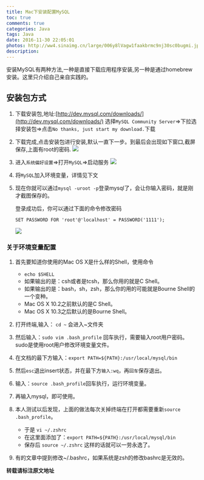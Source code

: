 ```yaml
---
title: Mac下安装配置MySQL
toc: true
comments: true
categories: Java
tags: Java
date: 2016-11-30 22:05:01
photos: http://ww4.sinaimg.cn/large/006y8lVagw1faakbrmc9nj30sc0bugmi.jpg
description:
---
```


安装MySQL有两种方法,一种是直接下载应用程序安装,另一种是通过homebrew安装。这里只介绍自己亲自实践的。
<!--more-->
## 安装包方式
1. 下载安装包,地址:[http://dev.mysql.com/downloads/](http://dev.mysql.com/downloads/)
    选择`MySQL Community Server`=>下拉选择安装包=>点击`No thanks, just start my download.`下载

2. 下载完成,点击安装包进行安装,默认一直下一步。到最后会出现如下窗口,截屏保存,上面有root的密码.
    ![](http://ww2.sinaimg.cn/large/006y8lVagw1faai9j3ltgj30pi0e8gov.jpg)

3. 进入`系统偏好设置`=>打开`MySQL`=>启动服务
    ![](http://ww4.sinaimg.cn/large/006y8lVagw1faaidwsq01j310q0h0jvg.jpg)

4. 将`MySQL`加入环境变量，详情见下文

5. 现在你就可以通过`mysql -uroot -p`登录mysql了，会让你输入密码，就是刚才截图保存的。

    登录成功后，你可以通过下面的命令修改密码

    `SET PASSWORD FOR 'root'@'localhost' = PASSWORD('1111');`

    ![](http://ww4.sinaimg.cn/large/006y8lVagw1faak81f5raj30vs0emtd6.jpg)

### 关于环境变量配置

1. 首先要知道你使用的Mac OS X是什么样的Shell，使用命令
    * `echo $SHELL`
    * 如果输出的是：csh或者是tcsh，那么你用的就是C Shell。
    * 如果输出的是：bash，sh，zsh，那么你的用的可能就是Bourne Shell的一个变种。
    * Mac OS X 10.2之前默认的是C Shell。
    * Mac OS X 10.3之后默认的是Bourne Shell。
2. 打开终端,输入： `cd ~` 会进入~文件夹
3. 然后输入：`sudo vim .bash_profile`
    回车执行，需要输入root用户密码。sudo是使用root用户修改环境变量文件。

4. 在文档的最下方输入：`export PATH=${PATH}:/usr/local/mysql/bin`

5. 然后`esc`退出insert状态，并在最下方`输入:wq`，再`回车`保存退出。
6. 输入：`source .bash_profile`回车执行，运行环境变量。
7. 再输入mysql，即可使用。
8. 本人测试以后发现，上面的做法每次关掉终端在打开都需要重新`source .bash_profile`。
    * 于是 `vi ~/.zshrc`
    * 在这里面添加了：`export PATH=${PATH}:/usr/local/mysql/bin`
    * 保存后 `source ~/.zshrc` 这样的话就可以一劳永逸了。
9. 有的文章中提到修改~/.bashrc，如果系统是zsh的修改bashrc是无效的。

**转载请标注原文地址**


